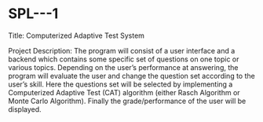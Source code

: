 # SPL---1
          
Title:    Computerized Adaptive Test System


Project Description:  The program will consist of a user interface and a backend
which contains some specific set of questions on one topic or various topics.
Depending on the user’s performance at answering, the program will evaluate the
user and change the question set according to the user’s skill. Here the questions
set will be selected by implementing a Computerized Adaptive Test (CAT)
algorithm (either Rasch Algorithm or Monte Carlo Algorithm). Finally the
grade/performance of the user will be displayed.
